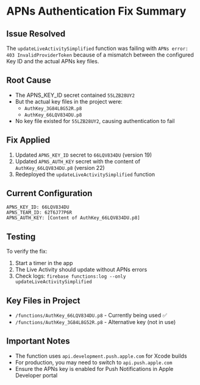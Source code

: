 # APNs Authentication Fix Summary

## Issue Resolved
The `updateLiveActivitySimplified` function was failing with `APNs error: 403 InvalidProviderToken` because of a mismatch between the configured Key ID and the actual APNs key files.

## Root Cause
- The APNS_KEY_ID secret contained `55LZB28UY2`
- But the actual key files in the project were:
  - `AuthKey_3G84L8G52R.p8` 
  - `AuthKey_66LQV834DU.p8`
- No key file existed for `55LZB28UY2`, causing authentication to fail

## Fix Applied
1. Updated `APNS_KEY_ID` secret to `66LQV834DU` (version 19)
2. Updated `APNS_AUTH_KEY` secret with the content of `AuthKey_66LQV834DU.p8` (version 22)
3. Redeployed the `updateLiveActivitySimplified` function

## Current Configuration
```
APNS_KEY_ID: 66LQV834DU
APNS_TEAM_ID: 62T6J77P6R  
APNS_AUTH_KEY: [Content of AuthKey_66LQV834DU.p8]
```

## Testing
To verify the fix:
1. Start a timer in the app
2. The Live Activity should update without APNs errors
3. Check logs: `firebase functions:log --only updateLiveActivitySimplified`

## Key Files in Project
- `/functions/AuthKey_66LQV834DU.p8` - Currently being used ✅
- `/functions/AuthKey_3G84L8G52R.p8` - Alternative key (not in use)

## Important Notes
- The function uses `api.development.push.apple.com` for Xcode builds
- For production, you may need to switch to `api.push.apple.com`
- Ensure the APNs key is enabled for Push Notifications in Apple Developer portal